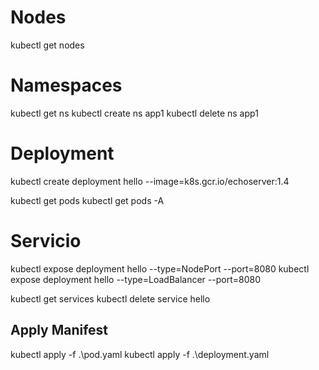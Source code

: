 # Nodes
kubectl get nodes

# Namespaces
kubectl get ns
kubectl create ns app1
kubectl delete ns app1

# Deployment
kubectl create deployment hello --image=k8s.gcr.io/echoserver:1.4

kubectl get pods
kubectl get pods -A

# Servicio
kubectl expose deployment hello --type=NodePort --port=8080
kubectl expose deployment hello --type=LoadBalancer --port=8080

kubectl get services
kubectl delete service hello

## Apply Manifest

kubectl apply -f .\pod.yaml
kubectl apply -f .\deployment.yaml
